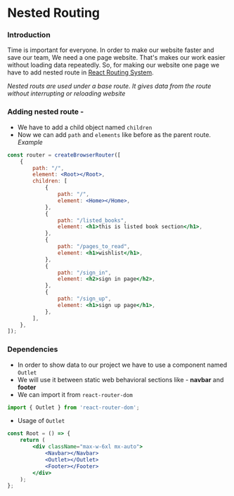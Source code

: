 # Nested Routing

### Introduction
Time is important for everyone. In order to make our website faster and save our team, We need a one page website. That's makes our work easier without loading data repeatedly.
So, for making our website one page we have to add nested route in [React Routing System](React_Route.md).

*Nested routs are used under a base route. It gives data from the route without interrupting or reloading website*

### Adding nested route -

-   We have to add a child object named `children`
-   Now we can add `path` and `elements` like before as the parent route.
    *Example*

```jsx
const router = createBrowserRouter([
	{
		path: "/",
		element: <Root></Root>,
		children: [
			{
				path: "/",
				element: <Home></Home>,
			},
			{
				path: "/listed_books",
				element: <h1>this is listed book section</h1>,
			},
			{
				path: "/pages_to_read",
				element: <h1>wishlist</h1>,
			},
			{
				path: "/sign_in",
				element: <h2>sign in page</h2>,
			},
			{
				path: "/sign_up",
				element: <h1>sign up page</h1>,
			},
		],
	},
]);
```
### Dependencies
- In order to show data to our project we have to use a component named `Outlet`
- We will use it between static web behavioral sections like - **navbar** and **footer**
- We can import it from `react-router-dom`
```jsx
import { Outlet } from 'react-router-dom';
```
* Usage of `Outlet`
```jsx
const Root = () => {
    return (
        <div className="max-w-6xl mx-auto">
            <Navbar></Navbar>
            <Outlet></Outlet>
            <Footer></Footer>
        </div>
    );
};
```
